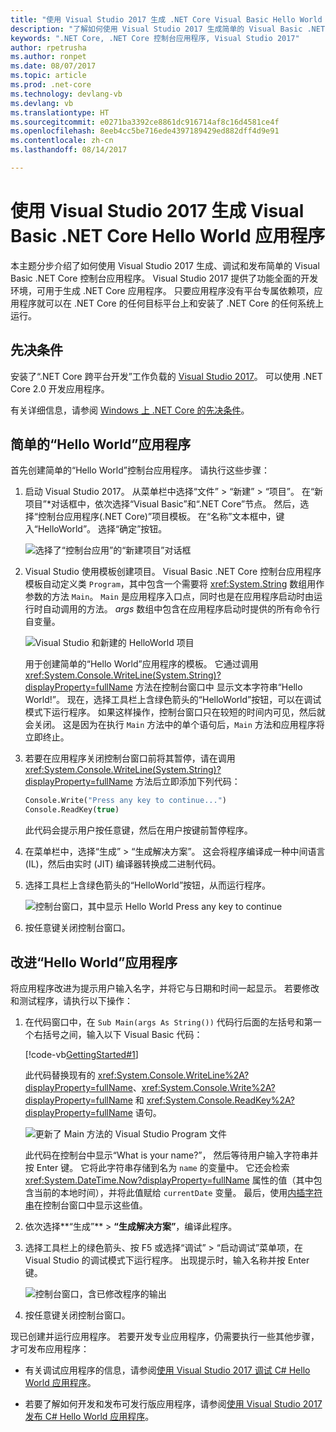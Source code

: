 ```yaml
---
title: "使用 Visual Studio 2017 生成 .NET Core Visual Basic Hello World 应用程序"
description: "了解如何使用 Visual Studio 2017 生成简单的 Visual Basic .NET Core 控制台应用程序。"
keywords: ".NET Core, .NET Core 控制台应用程序, Visual Studio 2017"
author: rpetrusha
ms.author: ronpet
ms.date: 08/07/2017
ms.topic: article
ms.prod: .net-core
ms.technology: devlang-vb
ms.devlang: vb
ms.translationtype: HT
ms.sourcegitcommit: e0271ba3392ce8861dc916714af8c16d4581ce4f
ms.openlocfilehash: 8eeb4cc5be716ede4397189429ed882dff4d9e91
ms.contentlocale: zh-cn
ms.lasthandoff: 08/14/2017

---
```


# <a name="build-a-visual-basic-hello-world-application-with-net-core-in-visual-studio-2017"></a>使用 Visual Studio 2017 生成 Visual Basic .NET Core Hello World 应用程序

本主题分步介绍了如何使用 Visual Studio 2017 生成、调试和发布简单的 Visual Basic .NET Core 控制台应用程序。 Visual Studio 2017 提供了功能全面的开发环境，可用于生成 .NET Core 应用程序。 只要应用程序没有平台专属依赖项，应用程序就可以在 .NET Core 的任何目标平台上和安装了 .NET Core 的任何系统上运行。

## <a name="prerequisites"></a>先决条件

安装了“.NET Core 跨平台开发”工作负载的 [Visual Studio 2017](https://www.visualstudio.com/downloads/)。 可以使用 .NET Core 2.0 开发应用程序。

有关详细信息，请参阅 [Windows 上 .NET Core 的先决条件](../../core/windows-prerequisites.md)。

## <a name="a-simple-hello-world-application"></a>简单的“Hello World”应用程序

首先创建简单的“Hello World”控制台应用程序。 请执行这些步骤：

1. 启动 Visual Studio 2017。 从菜单栏中选择“文件” > “新建” > “项目”。 在“新项目”*对话框中，依次选择“Visual Basic”和“.NET Core”节点。 然后，选择“控制台应用程序(.NET Core)”项目模板。 在“名称”文本框中，键入“HelloWorld”。 选择“确定”按钮。

   ![选择了“控制台应用”的“新建项目”对话框](./media/vb-with-visual-studio/new-project.png)
   
1. Visual Studio 使用模板创建项目。 Visual Basic .NET Core 控制台应用程序模板自动定义类 `Program`，其中包含一个需要将 <xref:System.String> 数组用作参数的方法 `Main`。 `Main` 是应用程序入口点，同时也是在应用程序启动时由运行时自动调用的方法。 *args* 数组中包含在应用程序启动时提供的所有命令行自变量。

   ![Visual Studio 和新建的 HelloWorld 项目](./media/vb-with-visual-studio/devenv.png)

   用于创建简单的“Hello World”应用程序的模板。 它通过调用 <xref:System.Console.WriteLine(System.String)?displayProperty=fullName> 方法在控制台窗口中 显示文本字符串“Hello World!”。 现在，选择工具栏上含绿色箭头的“HelloWorld”按钮，可以在调试模式下运行程序。 如果这样操作，控制台窗口只在较短的时间内可见，然后就会关闭。 这是因为在执行 `Main` 方法中的单个语句后，`Main` 方法和应用程序将立即终止。

1. 若要在应用程序关闭控制台窗口前将其暂停，请在调用 <xref:System.Console.WriteLine(System.String)?displayProperty=fullName> 方法后立即添加下列代码：

   ```vb
   Console.Write("Press any key to continue...")
   Console.ReadKey(true)
   ```
   此代码会提示用户按任意键，然后在用户按键前暂停程序。

1. 在菜单栏中，选择“生成” > “生成解决方案”。 这会将程序编译成一种中间语言 (IL)，然后由实时 (JIT) 编译器转换成二进制代码。

1. 选择工具栏上含绿色箭头的“HelloWorld”按钮，从而运行程序。

   ![控制台窗口，其中显示 Hello World Press any key to continue](./media/with-visual-studio/helloworld1.png)

1. 按任意键关闭控制台窗口。

## <a name="enhancing-the-hello-world-application"></a>改进“Hello World”应用程序

将应用程序改进为提示用户输入名字，并将它与日期和时间一起显示。 若要修改和测试程序，请执行以下操作：

1. 在代码窗口中，在 `Sub Main(args As String())` 代码行后面的左括号和第一个右括号之间，输入以下 Visual Basic 代码：

   [!code-vb[GettingStarted#1](../../../samples/snippets/core/tutorials/vb-with-visual-studio/helloworld.vb#1)]

   此代码替换现有的 <xref:System.Console.WriteLine%2A?displayProperty=fullName>、<xref:System.Console.Write%2A?displayProperty=fullName> 和 <xref:System.Console.ReadKey%2A?displayProperty=fullName> 语句。

   ![更新了 Main 方法的 Visual Studio Program 文件](./media/vb-with-visual-studio/codewindow.png)

   此代码在控制台中显示“What is your name?”， 然后等待用户输入字符串并按 Enter 键。 它将此字符串存储到名为 `name` 的变量中。 它还会检索 <xref:System.DateTime.Now?displayProperty=fullName> 属性的值（其中包含当前的本地时间），并将此值赋给 `currentDate` 变量。 最后，使用[内插字符串](../../csharp/language-reference/keywords/interpolated-strings.md)在控制台窗口中显示这些值。

1. 依次选择**“生成”** > **“生成解决方案”**，编译此程序。

1. 选择工具栏上的绿色箭头、按 F5 或选择“调试” > “启动调试”菜单项，在 Visual Studio 的调试模式下运行程序。 出现提示时，输入名称并按 Enter 键。

   ![控制台窗口，含已修改程序的输出](./media/with-visual-studio/helloworld2.png)

1. 按任意键关闭控制台窗口。

现已创建并运行应用程序。 若要开发专业应用程序，仍需要执行一些其他步骤，才可发布应用程序：

- 有关调试应用程序的信息，请参阅[使用 Visual Studio 2017 调试 C# Hello World 应用程序](debugging-with-visual-studio.md)。

- 若要了解如何开发和发布可发行版应用程序，请参阅[使用 Visual Studio 2017 发布 C# Hello World 应用程序](publishing-with-visual-studio.md)。

<!--
## Related topics

Instead of a console application, you can also build a class library with .NET Core and Visual Studio 2017. For a step-by-step introduction, see [Building a class library with C# and .NET Core in Visual Studio 2017](library-with-visual-studio.md).

You can also develop a .NET Core console app on Mac, Linux, and Windows by using [Visual Studio Code](https://code.visualstudio.com/), a downloadable code editor. For a step-by-step tutorial, see [Getting Started with Visual Studio Code](with-visual-studio-code.md). -->

